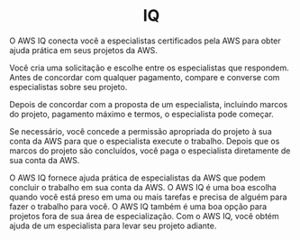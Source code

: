 <h1 align="center">IQ</h1>

O AWS IQ conecta você a especialistas certificados pela AWS para obter ajuda prática em seus projetos da AWS. 

Você cria uma solicitação e escolhe entre os especialistas que respondem. Antes de concordar com qualquer pagamento, compare e converse com especialistas sobre seu projeto. 

Depois de concordar com a proposta de um especialista, incluindo marcos do projeto, pagamento máximo e termos, o especialista pode começar. 

Se necessário, você concede a permissão apropriada do projeto à sua conta da AWS para que o especialista execute o trabalho. Depois que os marcos do projeto são concluídos, você paga o especialista diretamente de sua conta da AWS.

O AWS IQ fornece ajuda prática de especialistas da AWS que podem concluir o trabalho em sua conta da AWS. O AWS IQ é uma boa escolha quando você está preso em uma ou mais tarefas e precisa de alguém para fazer o trabalho para você. O AWS IQ também é uma boa opção para projetos fora de sua área de especialização. Com o AWS IQ, você obtém ajuda de um especialista para levar seu projeto adiante.